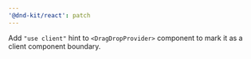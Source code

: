 ```yaml
---
'@dnd-kit/react': patch
---
```


Add `"use client"` hint to `<DragDropProvider>` component to mark it as a client component boundary.
